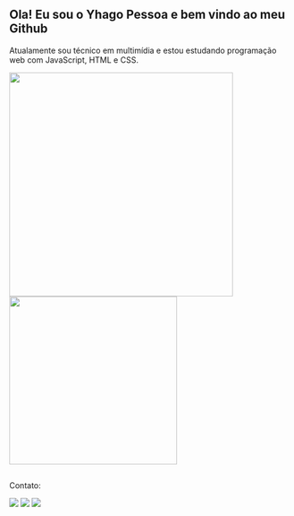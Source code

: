 
## Ola! Eu sou o Yhago Pessoa e bem vindo ao meu Github

Atualamente sou técnico em multimídia e estou estudando programação web com JavaScript, HTML e CSS.


<div heigth="100%">
  <a src="https://github.com/itsyhagop/itsyhago" >
  <img width="400em" src="https://github-readme-stats.vercel.app/api?username=itsyhago&show_icons=true&theme=dracula">
  <img width="300em" src="https://github-readme-stats.vercel.app/api/top-langs/?username=itsyhago&layout=compact&theme=dracula">
</div>

##

Contato:
<div> 
  <a href="https://www.instagram.com/itsyhagop/" target="_blank"><img src="https://img.shields.io/badge/-Instagram-%23E4405F?style=for-the-badge&logo=instagram&logoColor=white" target="_blank"></a>
  <a href = "mailto:yhagopessoad@gmail.com"><img src="https://img.shields.io/badge/-Gmail-%23333?style=for-the-badge&logo=gmail&logoColor=white" target="_blank"></a>
  <a href="https://www.linkedin.com/in/yhago-pessoa/" target="_blank"><img src="https://img.shields.io/badge/-LinkedIn-%230077B5?style=for-the-badge&logo=linkedin&logoColor=white" target="_blank"></a> 
  
</div>
